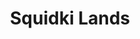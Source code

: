 ---
slug: squidki-lands
title: Squidki Lands
description: "Squidki Lands is an exciting online game. Play for free directly in your browser!"
icon: /images/new_mods/Sprunki Lands.png
url: https://wowtbc.net/sprunkin/sprinkler-lands/index.html
previewImage: /images/new_mods/Sprunki Lands.png
type: new mods

# SEO配置
seo:
  title: "Squidki Lands - Play Free Online Game | Fun Browser Games"
  description: "Squidki Lands - Play this fun online game for free in your browser. No download required!"
  ogImage: "/images/new_mods/Sprunki Lands.png"
  keywords: "squidki-lands, online game, browser game, free game, new mods game, play online"

videoUrls:
  - https://www.youtube.com/embed/example1
  - https://www.youtube.com/embed/example2

whyPlay:
  title: "Why Play Squidki Lands?"
  items:
    - "Immersive Gameplay: Squidki Lands offers an engaging and immersive gaming experience that will keep you entertained for hours"
    - "Challenging Levels: Test your skills with increasingly difficult challenges and obstacles"
    - "Beautiful Graphics: Enjoy stunning visuals and smooth animations that bring the game world to life"
    - "Regular Updates: New content and features are added regularly to keep the game fresh and exciting"
    - "Free to Play: Experience all the fun without spending a penny"
    - "Community Features: Connect with other players, share strategies, and compete for high scores"
    - "Cross-Platform: Play on any device with a web browser, no downloads required"

features:
  title: "Key Features of Squidki Lands"
  image: "/images/new_mods/Sprunki Lands.png"
  items:
    - "Intuitive Controls: Easy to learn controls make Squidki Lands accessible for players of all skill levels"
    - "Multiple Game Modes: Enjoy various gameplay options that provide different challenges and experiences"
    - "Character Customization: Personalize your gaming experience with unique characters and items"
    - "Achievement System: Complete special tasks to earn rewards and recognition"
    - "Leaderboards: Compete with players worldwide and see who can achieve the highest scores"

characteristics:
  title: "Game Characteristics"
  image: "/images/new_mods/Sprunki Lands.png"
  items:
    - "Genre: New mods game with elements of strategy and skill"
    - "Difficulty: Suitable for both casual gamers and those seeking a challenge"
    - "Play Time: Quick sessions or extended gameplay, depending on your preference"
    - "Art Style: Vibrant and engaging visuals that enhance the gaming experience"
    - "Sound Design: Immersive audio that complements the gameplay perfectly"

info: "Squidki Lands is an exciting online game that offers players a unique and engaging gaming experience. With its intuitive controls, stunning visuals, and challenging gameplay, Squidki Lands provides hours of entertainment for players of all ages and skill levels. Whether you're looking for a quick gaming session during a break or an extended play session, Squidki Lands delivers an immersive experience that will keep you coming back for more. The game features multiple levels of increasing difficulty, ensuring that players are constantly challenged as they progress. With regular updates adding new content and features, Squidki Lands remains fresh and exciting, providing endless entertainment options for its growing community of players."

howToPlayIntro: "Welcome to Squidki Lands! This guide will walk you through the basics and help you master the game. Whether you're a beginner or looking to improve your skills, these tips and instructions will enhance your gaming experience."

howToPlaySteps:
  - title: "Getting Started"
    description: "Begin your Squidki Lands adventure by familiarizing yourself with the controls. Use your keyboard or mouse to navigate through the game interface. The tutorial will guide you through the basic mechanics and help you understand the objectives."
  - title: "Understanding the Objectives"
    description: "In Squidki Lands, your main goal is to progress through levels by completing specific objectives. Each level presents unique challenges that require different strategies and approaches."
  - title: "Mastering the Controls"
    description: "Practice using the controls to improve your precision and reaction time. Squidki Lands requires quick reflexes and strategic thinking to overcome obstacles and defeat opponents."
  - title: "Utilizing Power-ups"
    description: "Collect power-ups throughout the game to enhance your abilities and overcome difficult challenges. Each power-up offers unique advantages that can be crucial for success."
  - title: "Developing Strategies"
    description: "As you progress in Squidki Lands, develop effective strategies for different scenarios. Analyze patterns, anticipate challenges, and adapt your approach to maximize your performance."

faq:
  title: "Frequently Asked Questions about Squidki Lands"
  items:
    - question: "Is Squidki Lands free to play?"
      answer: "Yes, Squidki Lands is completely free to play directly in your web browser. No downloads or purchases are required to enjoy the full game experience."
    - question: "Can I play Squidki Lands on mobile devices?"
      answer: "Yes, Squidki Lands is optimized for both desktop and mobile play. You can enjoy the game on any device with a web browser and internet connection."
    - question: "Are there any in-game purchases?"
      answer: "While Squidki Lands is free to play, there may be optional in-game purchases available for cosmetic items or additional features that don't affect core gameplay."
    - question: "How often is Squidki Lands updated?"
      answer: "The developers regularly update Squidki Lands with new content, features, and improvements based on player feedback and game performance."
    - question: "Can I play Squidki Lands offline?"
      answer: "Currently, Squidki Lands requires an internet connection to play as it's a browser-based online game."
    - question: "Is Squidki Lands suitable for children?"
      answer: "Yes, Squidki Lands is designed to be family-friendly and suitable for players of all ages."
    - question: "How do I report bugs or issues?"
      answer: "If you encounter any problems while playing Squidki Lands, you can report them through the game's support page or contact the developers directly through their website."
    - question: "Still Have Questions?"
      answer: "If you have additional questions about Squidki Lands that aren't covered in this FAQ, please visit our support center or contact our customer service team for assistance."
---